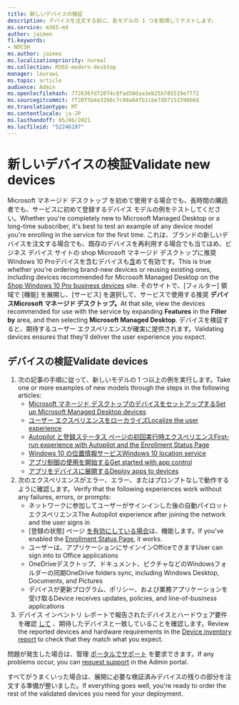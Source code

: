 ```yaml
---
title: 新しいデバイスの検証
description: デバイスを注文する前に、各モデルの 1 つを取得してテストします。
ms.service: m365-md
author: jaimeo
f1.keywords:
- NOCSH
ms.author: jaimeo
ms.localizationpriority: normal
ms.collection: M365-modern-desktop
manager: laurawi
ms.topic: article
audience: Admin
ms.openlocfilehash: 772636fd72074c8fad30daa3eb25b785519e7772
ms.sourcegitcommit: ff20f5b4e3268c7c98a84fb1cbe7db7151596b6d
ms.translationtype: MT
ms.contentlocale: ja-JP
ms.lasthandoff: 05/06/2021
ms.locfileid: "52246197"
---
```

# <a name="validate-new-devices"></a><span data-ttu-id="3b663-103">新しいデバイスの検証</span><span class="sxs-lookup"><span data-stu-id="3b663-103">Validate new devices</span></span>

<span data-ttu-id="3b663-104">Microsoft マネージド デスクトップ を初めて使用する場合でも、長時間の購読者でも、サービスに初めて登録するデバイス モデルの例をテストしてください。</span><span class="sxs-lookup"><span data-stu-id="3b663-104">Whether you're completely new to Microsoft Managed Desktop or a long-time subscriber, it's best to test an example of any device model you're enrolling in the service for the first time.</span></span> <span data-ttu-id="3b663-105">これは、ブランドの新しいデバイスを注文する場合でも、既存のデバイスを再利用する場合でも当てはめ、ビジネス デバイス サイトの shop Microsoft マネージド デスクトップに推奨Windows 10 Proデバイスを含むデバイスも[含](https://www.microsoft.com/windowsforbusiness/view-all-devices)めて有効です。</span><span class="sxs-lookup"><span data-stu-id="3b663-105">This is true whether you're ordering brand-new devices or reusing existing ones, including devices recommended for Microsoft Managed Desktop on the [Shop Windows 10 Pro business devices](https://www.microsoft.com/windowsforbusiness/view-all-devices) site.</span></span> <span data-ttu-id="3b663-106">そのサイトで、[フィルター] 領域で [機能] を展開し、[サービス] を選択して、サービスで使用する推奨 **デバイスMicrosoft マネージド デスクトップ。**</span><span class="sxs-lookup"><span data-stu-id="3b663-106">At that site, view the devices recommended for use with the service by expanding **Features** in the **Filter by** area, and then selecting **Microsoft Managed Desktop**.</span></span> <span data-ttu-id="3b663-107">デバイスを検証すると、期待するユーザー エクスペリエンスが確実に提供されます。</span><span class="sxs-lookup"><span data-stu-id="3b663-107">Validating devices ensures that they'll deliver the user experience you expect.</span></span>

## <a name="validate-devices"></a><span data-ttu-id="3b663-108">デバイスの検証</span><span class="sxs-lookup"><span data-stu-id="3b663-108">Validate devices</span></span>

1. <span data-ttu-id="3b663-109">次の記事の手順に従って、新しいモデルの 1 つ以上の例を実行します。</span><span class="sxs-lookup"><span data-stu-id="3b663-109">Take one or more examples of new models through the steps in the following articles:</span></span>
    - [<span data-ttu-id="3b663-110">Microsoft マネージド デスクトップのデバイスをセットアップする</span><span class="sxs-lookup"><span data-stu-id="3b663-110">Set up Microsoft Managed Desktop devices</span></span>](set-up-devices.md)
    - [<span data-ttu-id="3b663-111">ユーザー エクスペリエンスをローカライズ</span><span class="sxs-lookup"><span data-stu-id="3b663-111">Localize the user experience</span></span>](localization.md)
    - [<span data-ttu-id="3b663-112">Autopilot と登録ステータス ページの初回実行時エクスペリエンス</span><span class="sxs-lookup"><span data-stu-id="3b663-112">First-run experience with Autopilot and the Enrollment Status Page</span></span>](esp-first-run.md)
    - [<span data-ttu-id="3b663-113">Windows 10 の位置情報サービス</span><span class="sxs-lookup"><span data-stu-id="3b663-113">Windows 10 location service</span></span>](device-location.md)
    - [<span data-ttu-id="3b663-114">アプリ制御の使用を開始する</span><span class="sxs-lookup"><span data-stu-id="3b663-114">Get started with app control</span></span>](get-started-app-control.md)
    - [<span data-ttu-id="3b663-115">アプリをデバイスに展開する</span><span class="sxs-lookup"><span data-stu-id="3b663-115">Deploy apps to devices</span></span>](deploy-apps.md)
2. <span data-ttu-id="3b663-116">次のエクスペリエンスがエラー、エラー、またはプロンプトなしで動作するように確認します。</span><span class="sxs-lookup"><span data-stu-id="3b663-116">Verify that the following experiences work without any failures, errors, or prompts:</span></span>
    - <span data-ttu-id="3b663-117">ネットワークに参加してユーザーがサインインした後の自動パイロット エクスペリエンス</span><span class="sxs-lookup"><span data-stu-id="3b663-117">The Autopilot experience after joining the network and the user signs in</span></span>
    - <span data-ttu-id="3b663-118">[登録の状態] ページ [を有効にしている場合](esp-first-run.md)は、機能します。</span><span class="sxs-lookup"><span data-stu-id="3b663-118">If you've enabled the [Enrollment Status Page](esp-first-run.md), it works.</span></span>
    - <span data-ttu-id="3b663-119">ユーザーは、アプリケーションにサインインOfficeできます</span><span class="sxs-lookup"><span data-stu-id="3b663-119">User can sign into to Office applications</span></span>
    - <span data-ttu-id="3b663-120">OneDriveデスクトップ、ドキュメント、ピクチャなどのWindowsフォルダーの同期</span><span class="sxs-lookup"><span data-stu-id="3b663-120">OneDrive folders sync, including Windows Desktop, Documents, and Pictures</span></span>
    - <span data-ttu-id="3b663-121">デバイスが更新プログラム、ポリシー、および業務アプリケーションを受け取る</span><span class="sxs-lookup"><span data-stu-id="3b663-121">Device receives updates, policies, and line-of-business applications</span></span>
3. <span data-ttu-id="3b663-122">デバイス インベントリ レポートで報告されたデバイスとハードウェア要件を確認 [して](../working-with-managed-desktop/device-inventory-report.md) 、期待したデバイスと一致していることを確認します。</span><span class="sxs-lookup"><span data-stu-id="3b663-122">Review the reported devices and hardware requirements in the [Device inventory report](../working-with-managed-desktop/device-inventory-report.md) to check that they match what you expect.</span></span>

<span data-ttu-id="3b663-123">問題が発生した場合は、管理 [ポータルでサポート](../working-with-managed-desktop/admin-support.md) を要求できます。</span><span class="sxs-lookup"><span data-stu-id="3b663-123">If any problems occur, you can [request support](../working-with-managed-desktop/admin-support.md) in the Admin portal.</span></span>

<span data-ttu-id="3b663-124">すべてがうまくいった場合は、展開に必要な検証済みデバイスの残りの部分を注文する準備が整いました。</span><span class="sxs-lookup"><span data-stu-id="3b663-124">If everything goes well, you're ready to order the rest of the validated devices you need for your deployment.</span></span>